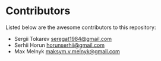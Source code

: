 # Contributors

Listed below are the awesome contributors to this repository:

- Sergii Tokarev <seregat1984@gmail.com>
- Serhii Horun <horunserhii@gmail.com>
- Max Melnyk <maksym.v.melnyk@gmail.com>

